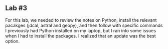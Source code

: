 ## Lab #3

For this lab, we needed to review the notes on Python, install the relevant pacakges (jdcal, astral and geopy), and then follow with specific commands
I previously had Python installed on my laptop, but I ran into some issues when I had to install the packages. I realized that an update was the best option.
